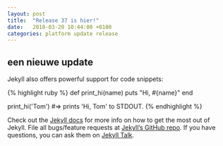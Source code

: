 ```yaml
---
layout: post
title:  "Release 37 is hier!"
date:   2018-03-20 10:44:00 +0100
categories: platform update release
---
```

## een nieuwe update
Jekyll also offers powerful support for code snippets:

{% highlight ruby %}
def print_hi(name)
  puts "Hi, #{name}"
end


print_hi('Tom')
#=> prints 'Hi, Tom' to STDOUT.
{% endhighlight %}

Check out the [Jekyll docs][jekyll-docs] for more info on how to get the most out of Jekyll. File all bugs/feature requests at [Jekyll’s GitHub repo][jekyll-gh]. If you have questions, you can ask them on [Jekyll Talk][jekyll-talk].

[jekyll-docs]: https://jekyllrb.com/docs/home
[jekyll-gh]:   https://github.com/jekyll/jekyll
[jekyll-talk]: https://talk.jekyllrb.com/
